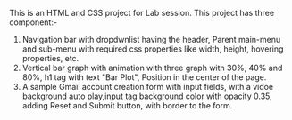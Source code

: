 This is an HTML and CSS project for Lab session.
This project has three component:-
1. Navigation bar with dropdwnlist having the header, Parent main-menu and sub-menu  with required css properties like width, height, hovering properties, etc.
2. Vertical bar graph with animation with three graph with 30%, 40% and 80%, h1 tag with text "Bar Plot", Position in the center of the page.
3. A sample Gmail account creation form with input fields, with a vidoe background auto play,input tag background color with opacity 0.35, adding Reset and Submit button, with border to the form.
